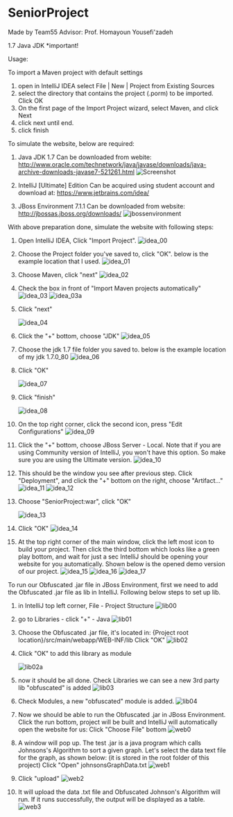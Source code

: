 # SeniorProject
Made by Team55 Advisor: Prof. Homayoun Yousefi'zadeh

1.7 Java JDK *important!

Usage:

To import a Maven project with default settings


1. open in IntelliJ IDEA select File | New | Project from Existing Sources
2. select the directory that contains the project (.porm) to be imported. Click OK
3. On the first page of the Import Project wizard, select Maven, and click Next
4. click next until end.
5. click finish

To simulate the website, below are required:

1. Java JDK 1.7
    Can be downloaded from webite: 
    http://www.oracle.com/technetwork/java/javase/downloads/java-archive-downloads-javase7-521261.html
    ![Screenshot](https://cloud.githubusercontent.com/assets/23114334/21918854/6b1d50d8-d90a-11e6-9f40-eef8acdaa23f.png)

2. IntelliJ [Ultimate] Edition
    Can be acquired using student account and download at:
    https://www.jetbrains.com/idea/

3. JBoss Environment 7.1.1
    Can be downloaded from website:
    http://jbossas.jboss.org/downloads/
    ![jbossenvironment](https://cloud.githubusercontent.com/assets/23114334/21919583/42a63984-d910-11e6-8c73-55208d2566fa.png)

With above preparation done, simulate the website with following steps:

1.  Open IntelliJ IDEA, Click "Import Project".
    ![idea_00](https://cloud.githubusercontent.com/assets/23114334/21919800/08b9a5f6-d912-11e6-8427-1ae2bb9c61ad.png)

2.  Choose the Project folder you've saved to, click "OK".
    below is the example location that I used.
    ![idea_01](https://cloud.githubusercontent.com/assets/23114334/21919819/211a6b30-d912-11e6-9244-00bc0618fbdc.png)

3.  Choose Maven, click "next"
    ![idea_02](https://cloud.githubusercontent.com/assets/23114334/21919879/6f392626-d912-11e6-8b04-2001fc08cf5d.png)

4.  Check the box in front of "Import Maven projects automatically"
    ![idea_03](https://cloud.githubusercontent.com/assets/23114334/21919891/7994532a-d912-11e6-9a75-805b9716a0c4.png)
    ![idea_03a](https://cloud.githubusercontent.com/assets/23114334/21919910/8a92d57a-d912-11e6-9930-04006ef44fea.png)

5.  Click "next"

    ![idea_04](https://cloud.githubusercontent.com/assets/23114334/21919931/c58e097e-d912-11e6-8822-9a404d35cdde.png)

6.  Click the "+" bottom, choose "JDK"
    ![idea_05](https://cloud.githubusercontent.com/assets/23114334/21919942/dca1076a-d912-11e6-801a-17ed260b9d14.png)

7.  Choose the jdk 1.7 file folder you saved to.
    below is the example location of my jdk 1.7.0_80
    ![idea_06](https://cloud.githubusercontent.com/assets/23114334/21919952/eed99938-d912-11e6-9c19-124d4f84600f.png)

8.  Click "OK"

    ![idea_07](https://cloud.githubusercontent.com/assets/23114334/21919969/0cc8142e-d913-11e6-9b96-fbda02c7766d.png)

9.  Click "finish"

    ![idea_08](https://cloud.githubusercontent.com/assets/23114334/21919980/20e515f6-d913-11e6-9d35-8815033c9a4b.png)

10. On the top right corner, click the second icon, press "Edit Configurations"
    ![idea_09](https://cloud.githubusercontent.com/assets/23114334/21919988/2d9a51d0-d913-11e6-97ed-d0be819947b7.png)

11. Click the "+" bottom, choose JBoss Server - Local.
    Note that if you are using Community version of IntelliJ, you won't have this option.
    So make sure you are using the Ultimate version.
    ![idea_10](https://cloud.githubusercontent.com/assets/23114334/21920019/5a8656c6-d913-11e6-8996-8f0a0bb71358.png)

12. This should be the window you see after previous step.
    Click "Deployment", and click the "+" bottom on the right, choose "Artifact..."
    ![idea_11](https://cloud.githubusercontent.com/assets/23114334/21920052/8a761de4-d913-11e6-9e24-20df17d85cd4.png)
    ![idea_12](https://cloud.githubusercontent.com/assets/23114334/21920071/a6ef5792-d913-11e6-9e01-ad5328e1e229.png)

13. Choose "SeniorProject:war", click "OK"

    ![idea_13](https://cloud.githubusercontent.com/assets/23114334/21920081/c1ce90f0-d913-11e6-97ba-89f848cde10e.png)

14. Click "OK"
    ![idea_14](https://cloud.githubusercontent.com/assets/23114334/21920095/d17f8e96-d913-11e6-99f8-d70cced705b4.png)

15. At the top right corner of the main window, click the left most icon to build your project.
    Then click the third bottom which looks like a green play bottom,
    and wait for just a sec IntelliJ should be opening your website for you automatically.
    Shown below is the opened demo version of our project.
    ![idea_15](https://cloud.githubusercontent.com/assets/23114334/21920107/e08af6f0-d913-11e6-8239-181c1ef59467.png)
    ![idea_16](https://cloud.githubusercontent.com/assets/23114334/21920157/27013ed2-d914-11e6-923d-1146084bdcfd.png)
    ![idea_17](https://cloud.githubusercontent.com/assets/23114334/21920162/2b5b5e2c-d914-11e6-8d6a-a6c372402578.png)

To run our Obfuscated .jar file in JBoss Environment,
first we need to add the Obfuscated .jar file as lib in IntelliJ.
Following below steps to set up lib.

1.  in IntelliJ top left corner, File - Project Structure
    ![lib00](https://cloud.githubusercontent.com/assets/23114334/22007888/412ea442-dc2b-11e6-88b2-76573bdc7095.png)


2.  go to Libraries - click "+" - Java
    ![lib01](https://cloud.githubusercontent.com/assets/23114334/22007922/92b585c4-dc2b-11e6-8f68-52fe782c3e38.png)


3.  Choose the Obfuscated .jar file, it's located in:
    {Project root location}/src/main/webapp/WEB-INF/lib
    Click "OK"
    ![lib02](https://cloud.githubusercontent.com/assets/23114334/22007943/a929c69e-dc2b-11e6-9060-c22cc271be33.png)


4.  Click "OK" to add this library as module

    ![lib02a](https://cloud.githubusercontent.com/assets/23114334/22007977/d62900ec-dc2b-11e6-93df-a972eea535ee.png)


5.  now it should be all done.
    Check Libraries we can see a new 3rd party lib "obfuscated" is added
    ![lib03](https://cloud.githubusercontent.com/assets/23114334/22007980/de071826-dc2b-11e6-82cf-d8031823ee76.png)


6.  Check Modules, a new "obfuscated" module is added.
    ![lib04](https://cloud.githubusercontent.com/assets/23114334/22008002/01432096-dc2c-11e6-9aa3-496308740cbf.png)


7.  Now we should be able to run the Obfuscated .jar in JBoss Environment.
    Click the run bottom, project will be built and IntelliJ will automatically open the website for us:
    Click "Choose File" bottom
    ![web0](https://cloud.githubusercontent.com/assets/23114334/22008047/5f32a3de-dc2c-11e6-8a25-58f33fe3fbd5.png)


8.  A window will pop up.
    The test .jar is a java program which calls Johnsons's Algorithm to sort a given graph.
    Let's select the data text file for the graph, as shown below:
    (it is stored in the root folder of this project)
    Click "Open" johnsonsGraphData.txt
    ![web1](https://cloud.githubusercontent.com/assets/23114334/22008088/b894db18-dc2c-11e6-948c-8c3a585d556d.png)


9.  Click "upload"
    ![web2](https://cloud.githubusercontent.com/assets/23114334/22008106/de45efb4-dc2c-11e6-8430-86ec0fec16da.png)


10. It will upload the data .txt file and Obfuscated Johnson's Algorithm will run.
    If it runs successfully, the output will be displayed as a table.
    ![web3](https://cloud.githubusercontent.com/assets/23114334/22008140/28d09ab6-dc2d-11e6-83ba-a97650b6b4c8.png)

    
    



